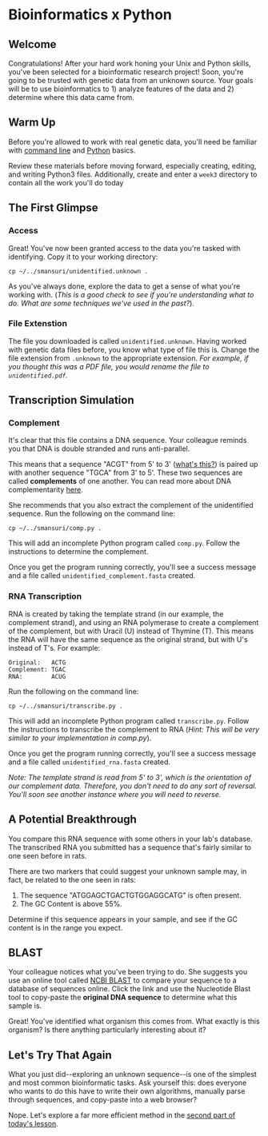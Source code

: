 # Bioinformatics x Python

## Welcome

Congratulations! After your hard work honing your Unix and Python skills, you've been selected for a bioinformatic research project! Soon, you're going to be trusted with genetic data from an unknown source. Your goals will be to use bioinformatics to 1) analyze features of the data and 2) determine where this data came from.

## Warm Up

Before you're allowed to work with real genetic data, you'll need be familiar with [command line](/2_LinuxTerminal.md) and [Python](/4_Python.md) basics. 

Review these materials before moving forward, especially creating, editing, and writing Python3 files. Additionally, create and enter a `week3` directory to contain all the work you'll do today

## The First Glimpse

### Access

Great! You've now been granted access to the data you're tasked with identifying. Copy it to your working directory:
```
cp ~/../smansuri/unidentified.unknown .
```

As you've always done, explore the data to get a sense of what you're working with. (*This is a good check to see if you're understanding what to do. What are some techniques we've used in the past?*).

### File Extenstion

The file you downloaded is called `unidentified.unknown`. Having worked with genetic data files before, you know what type of file this is. Change the file extension from `.unknown` to the appropriate extension. *For example, if you thought this was a PDF file, you would rename the file to `unidentified.pdf`.*

## Transcription Simulation

### Complement

It's clear that this file contains a DNA sequence. Your colleague reminds you that DNA is double stranded and runs anti-parallel. 

This means that a sequence "ACGT" from 5' to 3' ([what's this?](https://en.wikipedia.org/wiki/Directionality_(molecular_biology))) is paired up with another sequence "TGCA" from 3' to 5'. These two sequences are called **complements** of one another. You can read more about DNA complementarity [here](https://en.wikipedia.org/wiki/Complementarity_(molecular_biology)).

She recommends that you also extract the complement of the unidentified sequence. Run the following on the command line:
```
cp ~/../smansuri/comp.py .
```
This will add an incomplete Python program called `comp.py`. Follow the instructions to determine the complement.

Once you get the program running correctly, you'll see a success message and a file called `unidentified_complement.fasta` created.

### RNA Transcription

RNA is created by taking the template strand (in our example, the complement strand), and using an RNA polymerase to create a complement of the complement, but with Uracil (U) instead of Thymine (T). This means the RNA will have the same sequence as the original strand, but with U's instead of T's. For example:
```
Original:   ACTG
Complement: TGAC
RNA:        ACUG
```

Run the following on the command line:
```
cp ~/../smansuri/transcribe.py .
```
This will add an incomplete Python program called `transcribe.py`. Follow the instructions to transcribe the complement to RNA (*Hint: This will be very similar to your implementation in comp.py*).

Once you get the program running correctly, you'll see a success message and a file called `unidentified_rna.fasta` created.

*Note: The template strand is read from 5' to 3', which is the orientation of our complement data. Therefore, you don't need to do any sort of reversal. You'll soon see another instance where you will need to reverse.*

## A Potential Breakthrough

You compare this RNA sequence with some others in your lab's database. The transcribed RNA you submitted has a sequence that's fairly similar to one seen before in rats. 

There are two markers that could suggest your unknown sample may, in fact, be related to the one seen in rats:
  1. The sequence "ATGGAGCTGACTGTGGAGGCATG" is often present.
  2. The GC Content is above 55%.

Determine if this sequence appears in your sample, and see if the GC content is in the range you expect.

## BLAST

Your colleague notices what you've been trying to do. She suggests you use an online tool called [NCBI BLAST](https://blast.ncbi.nlm.nih.gov/BlastAlign.cgi) to compare your sequence to a database of sequences online. Click the link and use the Nucleotide Blast tool to copy-paste the **original DNA sequence** to determine what this sample is.

Great! You've identified what organism this comes from. What exactly is this organism? Is there anything particularly interesting about it?

## Let's Try That Again

What you just did--exploring an unknown sequence--is one of the simplest and most common bioinformatic tasks. Ask yourself this: does everyone who wants to do this have to write their own algorithms, manually parse through sequences, and copy-paste into a web browser? 

Nope. Let's explore a far more efficient method in the [second part of today's lesson](6_BiopythonV2.md).
